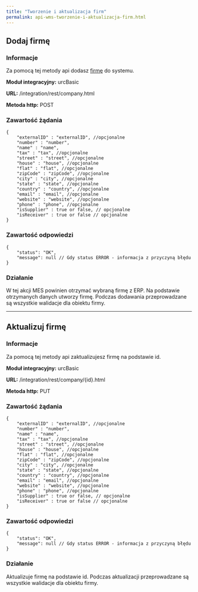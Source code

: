 ```yaml
---
title: "Tworzenie i aktualizacja firm"
permalink: api-wms-tworzenie-i-aktualizacja-firm.html
---
```


## Dodaj firmę

### Informacje

Za pomocą tej metody api dodasz [firmę](/firmy) do systemu.

  **Moduł integracyjny:** urcBasic

  **URL:** /integration/rest/company.html

  **Metoda http:** POST

### Zawartość żądania
~~~~~~~~
{
    "externalID" : "externalID", //opcjonalne
    "number" : "number",
    "name" : "name",
    "tax" : "tax", //opcjonalne
    "street" : "street", //opcjonalne
    "house" : "house", //opcjonalne
    "flat" : "flat", //opcjonalne
    "zipCode" : "zipCode", //opcjonalne
    "city" : "city", //opcjonalne
    "state" : "state", //opcjonalne
    "country" : "country", //opcjonalne
    "email" : "email", //opcjonalne
    "website" : "website", //opcjonalne
    "phone" : "phone", //opcjonalne
    "isSupplier" : true or false, // opcjonalne
    "isReceiver" : true or false // opcjonalne
}
~~~~~~~~

### Zawartość odpowiedzi
~~~~~~~~
{
    "status": "OK",
    "message": null // Gdy status ERROR - informacja z przyczyną błędu
}
~~~~~~~~

### Działanie
W tej akcji MES powinien otrzymać wybraną firmę z ERP. Na podstawie otrzymanych danych utworzy firmę.
Podczas dodawania przeprowadzane są wszystkie walidacje dla obiektu firmy.

---

## Aktualizuj firmę

### Informacje

Za pomocą tej metody api zaktualizujesz firmę na podstawie id.

  **Moduł integracyjny:** urcBasic

  **URL:** /integration/rest/company/{id}.html

  **Metoda http:** PUT

### Zawartość żądania
~~~~~~~~
{
    "externalID" : "externalID", //opcjonalne
    "number" : "number",
    "name" : "name",
    "tax" : "tax", //opcjonalne
    "street" : "street", //opcjonalne
    "house" : "house", //opcjonalne
    "flat" : "flat", //opcjonalne
    "zipCode" : "zipCode", //opcjonalne
    "city" : "city", //opcjonalne
    "state" : "state", //opcjonalne
    "country" : "country", //opcjonalne
    "email" : "email", //opcjonalne
    "website" : "website", //opcjonalne
    "phone" : "phone", //opcjonalne
    "isSupplier" : true or false, // opcjonalne
    "isReceiver" : true or false // opcjonalne
}
~~~~~~~~

### Zawartość odpowiedzi
~~~~~~~~
{
    "status": "OK",
    "message": null // Gdy status ERROR - informacja z przyczyną błędu
}
~~~~~~~~

### Działanie
Aktualizuje firmę na podstawie id.
Podczas aktualizacji przeprowadzane są wszystkie walidacje dla obiektu firmy.

